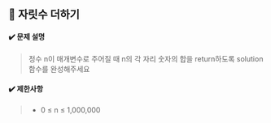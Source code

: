 ## :blue_book: 자릿수 더하기

#### :heavy_check_mark: 문제 설명 
> 정수 n이 매개변수로 주어질 때 n의 각 자리 숫자의 합을 return하도록 solution 함수를 완성해주세요

#### :heavy_check_mark: 제한사항
> * 0 ≤ n ≤ 1,000,000
